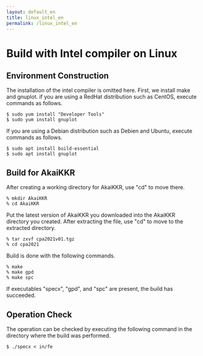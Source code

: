 ```yaml
---
layout: default_en
title: linux_intel_en
permalink: /linux_intel_en
---
```


# Build with Intel compiler on Linux

## Environment Construction
The installation of the intel compiler is omitted here. First, we install make and gnuplot. if you are using a RedHat distribution such as CentOS, execute commands as follows.
```
$ sudo yum install "Developer Tools"
$ sudo yum install gnuplot
```
If you are using a Debian distribution such as Debien and Ubuntu, execute commands as follows.
```
$ sudo apt install build-essential
$ sudo apt install gnuplot
```

## Build for AkaiKKR
After creating a working directory for AkaiKKR, use "cd" to move there.
```
% mkdir AkaiKKR
% cd AkaiKKR
```
Put the latest version of AkaiKKR you downloaded into the AkaiKKR directory you created. After extracting the file, use "cd" to move to the extracted directory.
```
% tar zxvf cpa2021v01.tgz
% cd cpa2021
```
Build is done with the following commands.
```
% make
% make gpd
% make spc
```
If executables "specx", "gpd", and "spc" are present, the build has succeeded.

## Operation Check

The operation can be checked by executing the following command in the directory where the build was performed.
```
$ ./specx < in/fe
```
